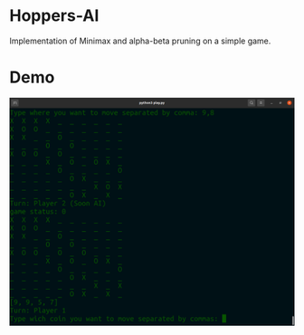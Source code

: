 # Hoppers-AI
Implementation of Minimax and alpha-beta pruning on a simple game.

# Demo
![alt text](https://github.com/RobertoFigueroa/Hoppers-AI/blob/main/Hoppers-demo.png)